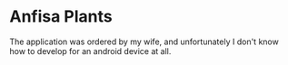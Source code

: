 # Anfisa Plants
The application was ordered by my wife, and unfortunately I don't know how to develop for an android device at all.
